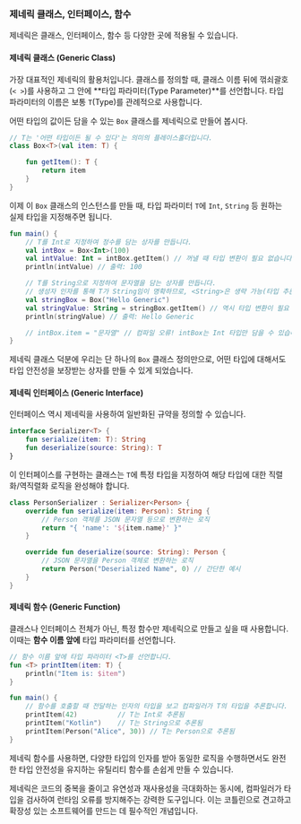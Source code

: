 ### 제네릭 클래스, 인터페이스, 함수

제네릭은 클래스, 인터페이스, 함수 등 다양한 곳에 적용될 수 있습니다.

#### 제네릭 클래스 (Generic Class)

가장 대표적인 제네릭의 활용처입니다. 클래스를 정의할 때, 클래스 이름 뒤에 꺾쇠괄호(`< >`)를 사용하고 그 안에 \*\*타입 파라미터(Type Parameter)\*\*를 선언합니다. 타입 파라미터의 이름은 보통 `T`(Type)를 관례적으로 사용합니다.

어떤 타입의 값이든 담을 수 있는 `Box` 클래스를 제네릭으로 만들어 봅시다.

```kotlin
// T는 '어떤 타입이든 될 수 있다'는 의미의 플레이스홀더입니다.
class Box<T>(val item: T) {

    fun getItem(): T {
        return item
    }
}
```

이제 이 `Box` 클래스의 인스턴스를 만들 때, 타입 파라미터 `T`에 `Int`, `String` 등 원하는 실제 타입을 지정해주면 됩니다.

```kotlin
fun main() {
    // T를 Int로 지정하여 정수를 담는 상자를 만듭니다.
    val intBox = Box<Int>(100)
    val intValue: Int = intBox.getItem() // 꺼낼 때 타입 변환이 필요 없습니다.
    println(intValue) // 출력: 100

    // T를 String으로 지정하여 문자열을 담는 상자를 만듭니다.
    // 생성자 인자를 통해 T가 String임이 명확하므로, <String>은 생략 가능(타입 추론)
    val stringBox = Box("Hello Generic")
    val stringValue: String = stringBox.getItem() // 역시 타입 변환이 필요 없습니다.
    println(stringValue) // 출력: Hello Generic

    // intBox.item = "문자열" // 컴파일 오류! intBox는 Int 타입만 담을 수 있습니다.
}
```

제네릭 클래스 덕분에 우리는 단 하나의 `Box` 클래스 정의만으로, 어떤 타입에 대해서도 타입 안전성을 보장받는 상자를 만들 수 있게 되었습니다.

#### 제네릭 인터페이스 (Generic Interface)

인터페이스 역시 제네릭을 사용하여 일반화된 규약을 정의할 수 있습니다.

```kotlin
interface Serializer<T> {
    fun serialize(item: T): String
    fun deserialize(source: String): T
}
```

이 인터페이스를 구현하는 클래스는 `T`에 특정 타입을 지정하여 해당 타입에 대한 직렬화/역직렬화 로직을 완성해야 합니다.

```kotlin
class PersonSerializer : Serializer<Person> {
    override fun serialize(item: Person): String {
        // Person 객체를 JSON 문자열 등으로 변환하는 로직
        return "{ 'name': '${item.name}' }"
    }

    override fun deserialize(source: String): Person {
        // JSON 문자열을 Person 객체로 변환하는 로직
        return Person("Deserialized Name", 0) // 간단한 예시
    }
}
```

#### 제네릭 함수 (Generic Function)

클래스나 인터페이스 전체가 아닌, 특정 함수만 제네릭으로 만들고 싶을 때 사용합니다. 이때는 **함수 이름 앞에** 타입 파라미터를 선언합니다.

```kotlin
// 함수 이름 앞에 타입 파라미터 <T>를 선언합니다.
fun <T> printItem(item: T) {
    println("Item is: $item")
}

fun main() {
    // 함수를 호출할 때 전달하는 인자의 타입을 보고 컴파일러가 T의 타입을 추론합니다.
    printItem(42)          // T는 Int로 추론됨
    printItem("Kotlin")    // T는 String으로 추론됨
    printItem(Person("Alice", 30)) // T는 Person으로 추론됨
}
```

제네릭 함수를 사용하면, 다양한 타입의 인자를 받아 동일한 로직을 수행하면서도 완전한 타입 안전성을 유지하는 유틸리티 함수를 손쉽게 만들 수 있습니다.

제네릭은 코드의 중복을 줄이고 유연성과 재사용성을 극대화하는 동시에, 컴파일러가 타입을 검사하여 런타임 오류를 방지해주는 강력한 도구입니다. 이는 코틀린으로 견고하고 확장성 있는 소프트웨어를 만드는 데 필수적인 개념입니다.